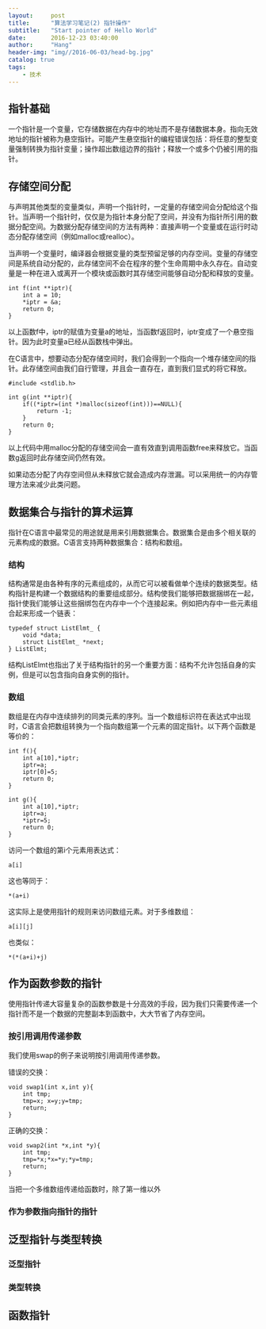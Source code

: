 ```yaml
---
layout:     post
title:      "算法学习笔记(2) 指针操作"
subtitle:   "Start pointer of Hello World"
date:       2016-12-23 03:40:00
author:     "Hang"
header-img: "img//2016-06-03/head-bg.jpg"
catalog: true
tags:
    - 技术
---
```


## 指针基础

一个指针是一个变量，它存储数据在内存中的地址而不是存储数据本身。指向无效地址的指针被称为悬空指针。可能产生悬空指针的编程错误包括：将任意的整型变量强制转换为指针变量；操作超出数组边界的指针；释放一个或多个仍被引用的指针。

## 存储空间分配

与声明其他类型的变量类似，声明一个指针时，一定量的存储空间会分配给这个指针。当声明一个指针时，仅仅是为指针本身分配了空间，并没有为指针所引用的数据分配空间。为数据分配存储空间的方法有两种：直接声明一个变量或在运行时动态分配存储空间（例如malloc或realloc）。

当声明一个变量时，编译器会根据变量的类型预留足够的内存空间。变量的存储空间是系统自动分配的，此存储空间不会在程序的整个生命周期中永久存在。自动变量是一种在进入或离开一个模块或函数时其存储空间能够自动分配和释放的变量。

```
int f(int **iptr){
	int a = 10;
	*iptr = &a;
	return 0;
}
```
以上函数f中，iptr的赋值为变量a的地址，当函数f返回时，iptr变成了一个悬空指针。因为此时变量a已经从函数栈中弹出。

在C语言中，想要动态分配存储空间时，我们会得到一个指向一个堆存储空间的指针。此存储空间由我们自行管理，并且会一直存在，直到我们显式的将它释放。

```
#include <stdlib.h>

int g(int **iptr){
	if((*iptr=(int *)malloc(sizeof(int)))==NULL){
		return -1;
	}
	return 0;
}
```

以上代码中用malloc分配的存储空间会一直有效直到调用函数free来释放它。当函数g返回时此存储空间仍然有效。

如果动态分配了内存空间但从未释放它就会造成内存泄漏。可以采用统一的内存管理方法来减少此类问题。

## 数据集合与指针的算术运算

指针在C语言中最常见的用途就是用来引用数据集合。数据集合是由多个相关联的元素构成的数据。C语言支持两种数据集合：结构和数组。

### 结构

结构通常是由各种有序的元素组成的，从而它可以被看做单个连续的数据类型。结构指针是构建一个数据结构的重要组成部分。结构使我们能够把数据捆绑在一起，指针使我们能够让这些捆绑包在内存中一个个连接起来。例如把内存中一些元素组合起来形成一个链表：

```
typedef struct ListElmt_ {
	void *data;
	struct ListElmt_ *next;
} ListElmt;
```

结构ListElmt也指出了关于结构指针的另一个重要方面：结构不允许包括自身的实例，但是可以包含指向自身实例的指针。

### 数组

数组是在内存中连续排列的同类元素的序列。当一个数组标识符在表达式中出现时，C语言会把数组转换为一个指向数组第一个元素的固定指针。以下两个函数是等价的：

```
int f(){
	int a[10],*iptr;
	iptr=a;
	iptr[0]=5;
	return 0;
}

int g(){
	int a[10],*iptr;
	iptr=a;
	*iptr=5;
	return 0;
}
```
访问一个数组的第i个元素用表达式：

```
a[i]
```
这也等同于：

```
*(a+i)
```

这实际上是使用指针的规则来访问数组元素。对于多维数组：

```
a[i][j]
```

也类似：

```
*(*(a+i)+j)
```

## 作为函数参数的指针

使用指针传递大容量复杂的函数参数是十分高效的手段，因为我们只需要传递一个指针而不是一个数据的完整副本到函数中，大大节省了内存空间。

### 按引用调用传递参数

我们使用swap的例子来说明按引用调用传递参数。

错误的交换：

```
void swap1(int x,int y){
	int tmp;
	tmp=x; x=y;y=tmp;
	return;
}
```

正确的交换：

```
void swap2(int *x,int *y){
	int tmp;
	tmp=*x;*x=*y;*y=tmp;
	return;
}
```

当把一个多维数组传递给函数时，除了第一维以外

### 作为参数指向指针的指针

## 泛型指针与类型转换

### 泛型指针

### 类型转换

## 函数指针